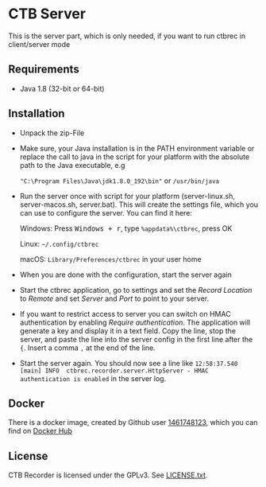 # CTB Server

This is the server part, which is only needed, if you want to run ctbrec in client/server mode

## Requirements
* Java 1.8 (32-bit or 64-bit)

## Installation
* Unpack the zip-File
* Make sure, your Java installation is in the PATH environment variable or replace the call to java
  in the script for your platform with the absolute path to the Java executable, e.g
  
  ``"C:\Program Files\Java\jdk1.8.0_192\bin"`` or
  ``/usr/bin/java``
* Run the server once with script for your platform (server-linux.sh, server-macos.sh, server.bat). This will create the settings file,
  which you can use to configure the server. You can find it here:
  
  Windows: Press <kbd>Windows + r</kbd>, type ``%appdata%\ctbrec``, press OK
  
  Linux: ``~/.config/ctbrec``
  
  macOS: `Library/Preferences/ctbrec` in your user home
* When you are done with the configuration, start the server again
* Start the ctbrec application, go to settings and set the *Record Location* to *Remote* and set *Server* and *Port* to point to your server.
* If you want to restrict access to server you can switch on HMAC authentication by enabling *Require authentication*. The application will
  generate a key and display it in a text field. Copy the line, stop the server, and paste the line into the server config in the first line
  after the `{`. Insert a comma `,` at the end of the line.
* Start the server again. You should now see a line like ``12:58:37.540 [main] INFO  ctbrec.recorder.server.HttpServer - HMAC authentication is enabled``
  in the server log.
  
## Docker
There is a docker image, created by Github user [1461748123](https://github.com/1461748123), which you can find on [Docker Hub](https://hub.docker.com/r/1461748123/ctbrec/) 

## License
CTB Recorder is licensed under the GPLv3. See [LICENSE.txt](https://raw.githubusercontent.com/0xboobface/ctbrec/master/LICENSE.txt).
